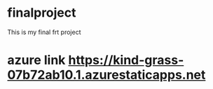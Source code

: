 # finalproject
This is my final frt project
# azure link https://kind-grass-07b72ab10.1.azurestaticapps.net
